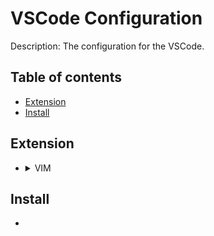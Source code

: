 # VSCode Configuration
Description: The configuration for the VSCode. 

## Table of contents
- [Extension](#Extension)
- [Install](#Install)

## Extension
- <details><summary> VIM </summary>
  <p>
    <h2 align="center"><img src="icons/vim.png" height="128"><br>VSCodeVIm</h2>

    - Why vim?
        - Vim helps you code faster and do a lot of things without using the mouse.

    - Installation
       - [Market Link](https://marketplace.visualstudio.com/items?itemName=vscodevim.vim)
       - [GitHub](https://github.com/VSCodeVim/Vim)

    - My Vim settings

           "vim.statusBarColorControl": true,
           "vim.statusBarColors.normal": "#181818",
           "vim.statusBarColors.insert": "#181818",
           "vim.statusBarColors.visual": "#181818",
           "vim.statusBarColors.visualline": "#181818",
           "vim.statusBarColors.visualblock": "#181818",
           "vim.statusBarColors.replace": "#181818",
           "vim.statusBarColors.commandlineinprogress": "#181818",
           "vim.statusBarColors.searchinprogressmode": "#181818",
           "vim.statusBarColors.easymotionmode": "#181818",
           "vim.statusBarColors.easymotioninputmode": "#181818",
           "vim.statusBarColors.surroundinputmode": "#181818",
           "vim.enableNeovim": true,

           "vim.easymotion": true,
           "vim.incsearch": true,
           "vim.useSystemClipboard": true,
           "vim.useCtrlKeys": true,
           "vim.hlsearch": true,
           "vim.smartRelativeLine": true,

           "vim.insertModeKeyBindings": [
           ],
           "vim.normalModeKeyBindingsNonRecursive": [
             {
               "before": ["<leader>", "d"],
               "commands": [":bd"],
               "silent": true
             },
             {
               "before": ["<leader>", "w"],
               "commands": [":w"],
               "silent": true
             },
             {
               "before": ["<tab>"],
               "after": ["g", "t"],
               "silent": true
             },
             {
               "before": ["<leader>","<tab>"],
               "after": ["g", "T"],
               "silent": true
             },
             {
               "before": ["<C-q>"],
               "commands": [":nohl"]
             },
           ],
           "vim.leader": "<space>",
           "vim.handleKeys": {
             "<C-a>": false,
             "<C-f>": false
           },
</p>
</details>

## Install
- 
